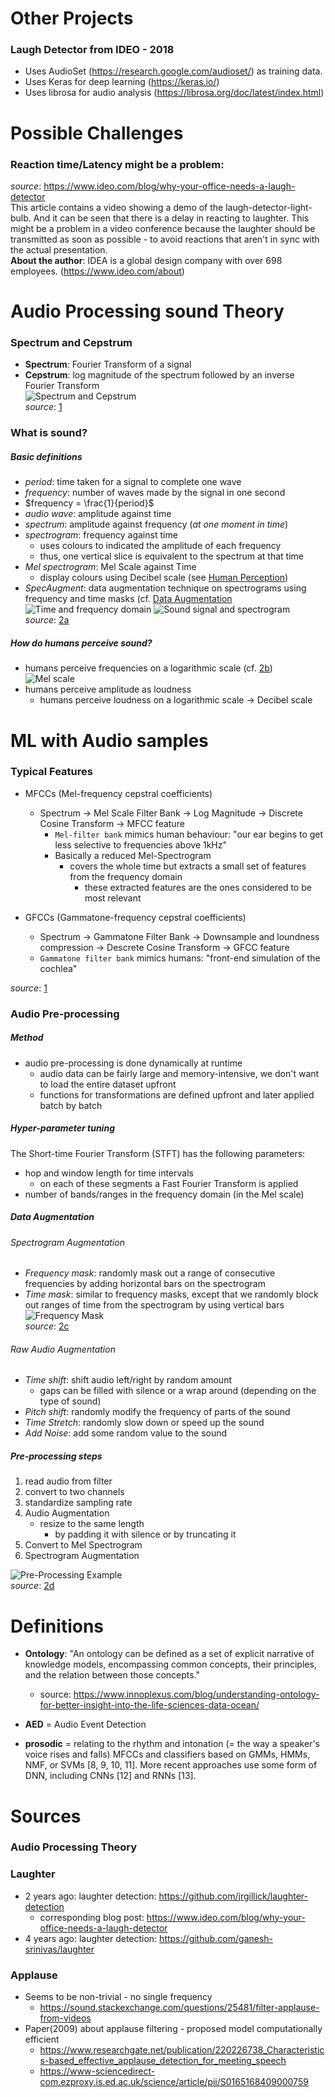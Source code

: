 # Other Projects
### Laugh Detector from IDEO - 2018
- Uses AudioSet (https://research.google.com/audioset/) as training data. 
- Uses Keras for deep learning (https://keras.io/)
- Uses librosa for audio analysis (https://librosa.org/doc/latest/index.html)

# Possible Challenges
### Reaction time/Latency might be a problem:
_source_: https://www.ideo.com/blog/why-your-office-needs-a-laugh-detector  
This article contains a video showing a demo of the laugh-detector-light-bulb. And it can be seen that there is a delay in reacting to laughter. 
This might be a problem in a video conference because the laughter should be transmitted as soon as possible - to avoid reactions that aren't in sync with the actual presentation.  
**About the author**: IDEA is a global design company with over 698 employees.
(https://www.ideo.com/about)

# Audio Processing sound Theory
### Spectrum and Cepstrum 
- **Spectrum**: Fourier Transform of a signal 
- **Cepstrum**: log magnitude of the spectrum followed by an inverse Fourier Transform  
![Spectrum and Cepstrum](imgs/spectrum_and_cepstrum.png)  
_source_: [1] 


### What is sound? 
##### Basic definitions
- _period_: time taken for a signal to complete one wave
- _frequency_: number of waves made by the signal in one second
- $frequency = \frac{1}{period}$
- _audio wave_: amplitude against time
- _spectrum_: amplitude against frequency (_at one moment in time_)
- _spectrogram_: frequency against time
    - uses colours to indicated the amplitude of each frequency 
    - thus, one vertical slice is equivalent to the spectrum at that time 
- _Mel spectrogram_: Mel Scale against Time 
    - display colours using Decibel scale (see [Human Perception](#human-perception))
- _SpecAugment_: data augmentation technique on spectrograms using frequency and time masks (cf. [Data Augmentation](#data-augmentation)
![Time and frequency domain](imgs/time_and_frequency_domain.png) 
![Sound signal and spectrogram](imgs/sound_signal_and_spectrogram.png)  
_source_: [2a]

##### <a name="human-perception"></a>How do humans perceive sound? 
- humans perceive frequencies on a logarithmic scale (cf. [2b])  
![Mel scale](imgs/Mel_scale.png)
- humans perceive amplitude as loudness
    - humans perceive loudness on a logarithmic scale -> Decibel scale
# ML with Audio samples

### Typical Features
- MFCCs (Mel-frequency cepstral coefficients)
    - Spectrum -> Mel Scale Filter Bank -> Log Magnitude -> Discrete Cosine Transform -> MFCC feature
        - `Mel-filter bank` mimics human behaviour: "our ear begins to get less selective to frequencies above 1kHz"
        - Basically a reduced Mel-Spectrogram
            - covers the whole time but extracts a small set of features from the frequency domain
                - these extracted features are the ones considered to be most relevant

- GFCCs (Gammatone-frequency cepstral coefficients)  
    - Spectrum -> Gammatone Filter Bank -> Downsample and loundness compression -> Descrete Cosine Transform -> GFCC feature 
    - `Gammatone filter bank` mimics humans: "front-end simulation of the cochlea"  

_source_: [1] 

### Audio Pre-processing 
##### Method
- audio pre-processing is done dynamically at runtime 
    - audio data can be fairly large and memory-intensive, we don't want to load the entire dataset upfront
    - functions for transformations are defined upfront and later applied batch by batch

##### Hyper-parameter tuning 
The Short-time Fourier Transform (STFT) has the following parameters:
- hop and window length for time intervals 
    - on each of these segments a Fast Fourier Transform is applied
- number of bands/ranges in the frequency domain (in the Mel scale)

##### <a name="data-augmentation"></a>Data Augmentation
###### Spectrogram Augmentation
- _Frequency mask_: randomly mask out a range of consecutive frequencies by adding horizontal bars on the spectrogram
- _Time mask_: similar to frequency masks, except that we randomly block out ranges of time from the spectrogram by using vertical bars  
![Frequency Mask](imgs/spec_augmentation.png)  
_source_: [2c]
###### Raw Audio Augmentation
- _Time shift_: shift audio left/right by random amount 
    - gaps can be filled with silence or a wrap around (depending on the type of sound)
- _Pitch shift_: randomly modify the frequency of parts of the sound
- _Time Stretch_: randomly slow down or speed up the sound
- _Add Noise_: add some random value to the sound


##### Pre-processing steps
1. read audio from filter 
2. convert to two channels
3. standardize sampling rate 
4. Audio Augmentation
    - resize to the same length
        - by padding it with silence or by truncating it 
5. Convert to Mel Spectrogram
6. Spectrogram Augmentation

![Pre-Processing Example](imgs/pre_processing_exmpl.png)  
_source_: [2d]


# Definitions
- **Ontology**: "An ontology can be defined as a set of explicit narrative of knowledge models, encompassing common concepts, their principles, and the relation between those concepts."
    - source: https://www.innoplexus.com/blog/understanding-ontology-for-better-insight-into-the-life-sciences-data-ocean/

- **AED** = Audio Event Detection
- **prosodic** = relating to the rhythm and intonation (= the way a speaker's voice rises and falls) 
MFCCs and classifiers based on GMMs, HMMs, NMF, or SVMs
[8, 9, 10, 11]. More recent approaches use some form of DNN,
including CNNs [12] and RNNs [13].
# Sources 
### Audio Processing Theory   
[1]: https://opensource.com/article/19/9/audio-processing-machine-learning-python#comments 
[2a]: https://towardsdatascience.com/audio-deep-learning-made-simple-part-1-state-of-the-art-techniques-da1d3dff2504?gi=5e61000ae4ee
[2b]: https://towardsdatascience.com/audio-deep-learning-made-simple-part-2-why-mel-spectrograms-perform-better-aad889a93505
[2c]: https://towardsdatascience.com/audio-deep-learning-made-simple-part-3-data-preparation-and-augmentation-24c6e1f6b52 
[2d]: https://towardsdatascience.com/audio-deep-learning-made-simple-sound-classification-step-by-step-cebc936bbe5

### Laughter 
- 2 years ago: laughter detection: https://github.com/jrgillick/laughter-detection
    - corresponding blog post: https://www.ideo.com/blog/why-your-office-needs-a-laugh-detector
- 4 years ago: laughter detection: https://github.com/ganesh-srinivas/laughter 
     
### Applause
- Seems to be non-trivial - no single frequency
    - https://sound.stackexchange.com/questions/25481/filter-applause-from-videos
- Paper(2009) about applause filtering - proposed model computationally efficient
    - https://www.researchgate.net/publication/220226738_Characteristics-based_effective_applause_detection_for_meeting_speech 
    - https://www-sciencedirect-com.ezproxy.is.ed.ac.uk/science/article/pii/S0165168409000759
